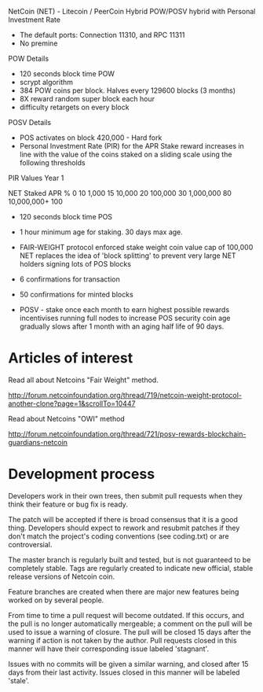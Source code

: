 NetCoin (NET) - Litecoin / PeerCoin Hybrid POW/POSV hybrid with Personal Investment Rate


 - The default ports: Connection 11310, and RPC 11311
 - No premine

POW Details

 - 120 seconds block time POW
 - scrypt algorithm
 - 384 POW coins per block. Halves every 129600 blocks (3 months)
 - 8X reward random super block each hour
 - difficulty retargets on every block


POSV Details

 - POS activates on block 420,000 - Hard fork
 - Personal Investment Rate (PIR) for the APR
   Stake reward increases in line with the value of
          the coins staked on a sliding scale using the
   following thresholds

PIR Values Year 1

 NET Staked APR %
 0               10
 1,000           15
 10,000          20
 100,000         30
 1,000,000       80
 10,000,000+     100

 - 120 seconds block time POS
 - 1 hour minimum age for staking.  30 days max age.
 - FAIR-WEIGHT protocol enforced stake weight coin value cap of 100,000 NET
   replaces the idea of 'block splitting' to prevent very large NET holders
          signing lots of POS blocks

 - 6 confirmations for transaction
 - 50 confirmations for minted blocks

 - POSV - stake once each month to earn highest possible rewards
          incentivises running full nodes to increase POS security
   coin age gradually slows after 1 month with an aging half life of 90 days.
   
Articles of interest
====================
Read all about Netcoins "Fair Weight" method.

http://forum.netcoinfoundation.org/thread/719/netcoin-weight-protocol-another-clone?page=1&scrollTo=10447

Read about Netcoins "OWI" method

http://forum.netcoinfoundation.org/thread/721/posv-rewards-blockchain-guardians-netcoin
	
	
Development process
===================

Developers work in their own trees, then submit pull requests when
they think their feature or bug fix is ready.

The patch will be accepted if there is broad consensus that it is a
good thing.  Developers should expect to rework and resubmit patches
if they don't match the project's coding conventions (see coding.txt)
or are controversial.

The master branch is regularly built and tested, but is not guaranteed
to be completely stable. Tags are regularly created to indicate new
official, stable release versions of Netcoin coin.

Feature branches are created when there are major new features being
worked on by several people.

From time to time a pull request will become outdated. If this occurs, and
the pull is no longer automatically mergeable; a comment on the pull will
be used to issue a warning of closure. The pull will be closed 15 days
after the warning if action is not taken by the author. Pull requests closed
in this manner will have their corresponding issue labeled 'stagnant'.

Issues with no commits will be given a similar warning, and closed after
15 days from their last activity. Issues closed in this manner will be 
labeled 'stale'. 
